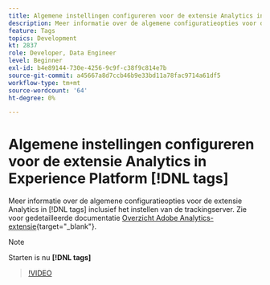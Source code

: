 ```yaml
---
title: Algemene instellingen configureren voor de extensie Analytics in Experience Platform [!DNL tags]
description: Meer informatie over de algemene configuratieopties voor de extensie Analytics in [!DNL tags] inclusief het instellen van de trackingserver.
feature: Tags
topics: Development
kt: 2837
role: Developer, Data Engineer
level: Beginner
exl-id: b4e89144-730e-4256-9c9f-c38f9c814e7b
source-git-commit: a45667a8d7ccb46b9e33bd11a78fac9714a61df5
workflow-type: tm+mt
source-wordcount: '64'
ht-degree: 0%

---
```


# Algemene instellingen configureren voor de extensie Analytics in Experience Platform [!DNL tags]

Meer informatie over de algemene configuratieopties voor de extensie Analytics in [!DNL tags] inclusief het instellen van de trackingserver. Zie voor gedetailleerde documentatie [Overzicht Adobe Analytics-extensie](https://experienceleague.adobe.com/docs/experience-platform/tags/extensions/client/analytics/overview.html?lang=nl-NL){target="_blank"}.

>[!NOTE]
>
> Starten is nu **[!DNL tags]**

>[!VIDEO](https://video.tv.adobe.com/v/3429917/?quality=12&learn=on&captions=dut)
